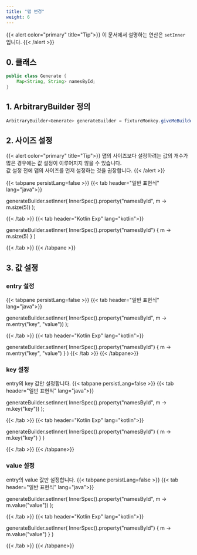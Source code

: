 ```yaml
---
title: "맵 변경"
weight: 6
---
```


{{< alert color="primary" title="Tip">}}
이 문서에서 설명하는 연산은 `setInner` 입니다.
{{< /alert >}}

## 0. 클래스

```java
public class Generate {
    Map<String, String> namesById;
}
```

## 1. ArbitraryBuilder 정의

```java
ArbitraryBuilder<Generate> generateBuilder = fixtureMonkey.giveMeBuilder(Generate.class);
```

## 2. 사이즈 설정
{{< alert color="primary" title="Tip">}}
맵의 사이즈보다 설정하려는 값의 개수가 많은 경우에는 값 설정이 이루어지지 않을 수 있습니다.  
값 설정 전에 맵의 사이즈를 먼저 설정하는 것을 권장합니다.
{{< /alert >}}

{{< tabpane persistLang=false >}}
{{< tab header="일반 표현식" lang="java">}}

generateBuilder.setInner(
    InnerSpec().property("namesById", m -> m.size(5))
);

{{< /tab >}}
{{< tab header="Kotlin Exp" lang="kotlin">}}

generateBuilder.setInner(
    InnerSpec().property("namesById") { m -> m.size(5) }
)

{{< /tab >}}
{{< /tabpane >}}

## 3. 값 설정
### entry 설정
{{< tabpane persistLang=false >}}
{{< tab header="일반 표현식" lang="java">}}

generateBuilder.setInner(
    InnerSpec().property("namesById", m -> m.entry("key", "value"))
);

{{< /tab >}}
{{< tab header="Kotlin Exp" lang="kotlin">}}

generateBuilder.setInner(
    InnerSpec().property("namesById") { m -> m.entry("key", "value") }
)
{{< /tab >}}
{{< /tabpane>}}

### key 설정
entry의 key 값만 설정합니다.
{{< tabpane persistLang=false >}}
{{< tab header="일반 표현식" lang="java">}}

generateBuilder.setInner(
    InnerSpec().property("namesById", m -> m.key("key"))
);

{{< /tab >}}
{{< tab header="Kotlin Exp" lang="kotlin">}}

generateBuilder.setInner(
    InnerSpec().property("namesById") { m -> m.key("key") }
)

{{< /tab >}}
{{< /tabpane>}}

### value 설정
entry의 value 값만 설정합니다.
{{< tabpane persistLang=false >}}
{{< tab header="일반 표현식" lang="java">}}

generateBuilder.setInner(
    InnerSpec().property("namesById", m -> m.value("value"))
);

{{< /tab >}}
{{< tab header="Kotlin Exp" lang="kotlin">}}

generateBuilder.setInner(
    InnerSpec().property("namesById") { m -> m.value("value") }
)

{{< /tab >}}
{{< /tabpane>}}
